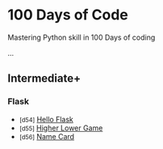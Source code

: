 # 100 Days of Code

Mastering Python skill in 100 Days of coding

...

## Intermediate+

### Flask
- <small>[d54]</small> [Hello Flask](d54_hello_flask)
- <small>[d55]</small> [Higher Lower Game](d55_flask/final/higher-lower)
- <small>[d56]</small> [Name Card](d56_flask_templates/final/name-card)
